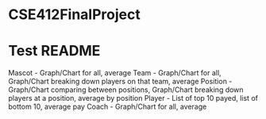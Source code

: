 # CSE412FinalProject
# Test README 

Mascot - Graph/Chart for all, average
Team - Graph/Chart for all, Graph/Chart breaking down players on that team, average
Position - Graph/Chart comparing between positions, Graph/Chart breaking down players at a position, average by position
Player - List of top 10 payed, list of bottom 10, average pay
Coach - Graph/Chart for all, average
